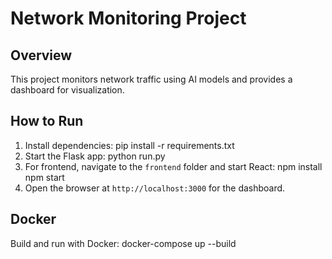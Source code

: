 # Network Monitoring Project

## Overview
This project monitors network traffic using AI models and provides a dashboard for visualization.

## How to Run
1. Install dependencies:
pip install -r requirements.txt
2. Start the Flask app:
python run.py
3. For frontend, navigate to the `frontend` folder and start React:
npm install npm start
4. Open the browser at `http://localhost:3000` for the dashboard.

## Docker
Build and run with Docker:
docker-compose up --build